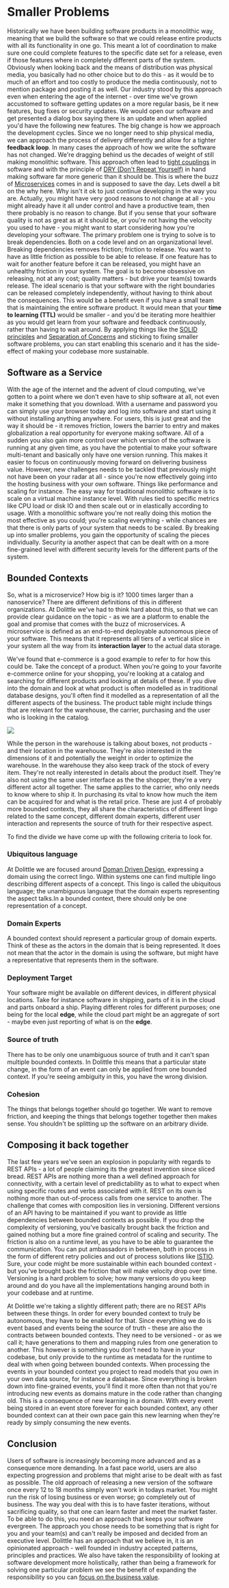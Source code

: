 # Smaller Problems

Historically we have been building software products in a monolithic way, meaning that we build the software so that we could release entire products
with all its functionality in one go. This meant a lot of coordination to make sure one could complete features to the specific date set for a release,
even if those features where in completely different parts of the system. Obviously when looking back and the means of distribution was physical media,
you basically had no other choice but to do this - as it would be to much of an effort and too costly to produce the media continuously, not to mention
package and posting it as well. Our industry stood by this approach even when entering the age of the internet - over time we've grown accustomed to
software getting updates on a more regular basis, be it new features, bug fixes or security updates. We would open our software and get presented a dialog
box saying there is an update and when applied you'd have the following new features. The big change is how we approach the development cycles.
Since we no longer need to ship physical media, we can approach the process of delivery differently and allow for a tighter **feedback loop**.
In many cases the approach of how we write the software has not changed. We're dragging behind us the decades of weight of still making monolithic
software. This approach often lead to [tight couplings]() in software and with the principle of [DRY (Don't Repeat Yourself)]() in hand making software
far more generic than it should be. This is where the buzz of [Microservices]() comes in and is supposed to save the day.
Lets dwell a bit on the why here. Why isn't it ok to just continue developing in the way you are. Actually, you might have very good reasons to not
change at all - you might already have it all under control and have a productive team, then there probably is no reason to change. But if you sense
that your software quality is not as great as at it should be, or you're not having the velocity you used to have - you might want to start considering
how you're developing your software. The primary problem one is trying to solve is to break dependencies.
Both on a code level and on an organizational level. Breaking dependencies removes friction; friction to release. You want to have as little friction
as possible to be able to release. If one feature has to wait for another feature before it can be released, you might have an unhealthy friction in
your system. The goal is to become obsessive on releasing, not at any cost; quality matters - but drive your team(s) towards release.
The ideal scenario is that your software with the right boundaries can be released completely independently, without having to think
about the consequences. This would be a benefit even if you have a small team that is maintaining the entire software product. It would mean that
your **time to learning (TTL)** would be smaller - and you'd be iterating more healthier as you would get learn from your software and feedback
continuously, rather than having to wait around. By applying things like the [SOLID principles]() and [Separation of Concerns]() and sticking to
fixing smaller software problems, you can start enabling this scenario and it has the side-effect of making your codebase more sustainable.

## Software as a Service

With the age of the internet and the advent of cloud computing, we've gotten to a point where we don't even have to ship software at all, not even
make it something that you download. With a username and password you can simply use your browser today and log into software and start using it
without installing anything anywhere. For users, this is just great and the way it should be - it removes friction, lowers the barrier to entry
and makes globalization a real opportunity for everyone making software. All of a sudden you also gain more control over which version of the software
is running at any given time, as you have the potential to make your software multi-tenant and basically only have one version running.
This makes it easier to focus on continuously moving forward on delivering business value. However, new challenges needs to be tackled that
previously might not have been on your radar at all - since you're now effectively going into the hosting business with your own software.
Things like performance and scaling for instance. The easy way for traditional monolithic software is to scale on a virtual machine instance level.
With rules tied to specific metrics like CPU load or disk IO and then scale out or in elastically according to usage. With a monolithic software
you're not really doing this motion the most effective as you could; you're scaling everything - while chances are that there is only parts of your
system that needs to be scaled. By breaking up into smaller problems, you gain the opportunity of scaling the pieces individually.
Security ia another aspect that can be dealt with on a more fine-grained level with different security levels for the different parts of the system.

## Bounded Contexts

So, what is a microservice? How big is it? 1000 times larger than a nanoservice? There are different definitions of this in different organizations.
At Dolittle we've had to think hard about this, so that we can provide clear guidance on the topic - as we are a platform to enable the goal and promise
that comes with the buzz of microservices. A microservice is defined as an end-to-end deployable autonomous piece of your software. This means that
it represents all tiers of a vertical slice in your system all the way from its **interaction layer** to the actual data storage.

We've found that e-commerce is a good example to refer to for how this could be. Take the concept of a product. When you're going to your favorite e-commerce
online for your shopping, you're looking at a catalog and searching for different products and looking at details of these. If you dive into the domain
and look at what product is often modelled as in traditional database designs, you'll often find it modelled as a representation of all the different
aspects of the business. The product table might include things that are relevant for the warehouse, the carrier, purchasing and
the user who is looking in the catalog.

![](./ecommerce.png)

While the person in the warehouse is talking about boxes, not products - and their location in the warehouse. They're also
interested in the dimensions of it and potentially the weight in order to optimize the warehouse. In the warehouse they also
keep track of the stock of every item. They're not really interested in details about the product itself. They're also not
using the same user interface as the the shopper, they're a very different actor all together. The same applies to the carrier,
who only needs to know where to ship it. In purchasing its vital to know how much the item can be acquired for and what is the
retail price. These are just 4 of probably more bounded contexts, they all share the characteristics of different lingo related
to the same concept, different domain experts, different user interaction and represents the source of truth for their respective
aspect.

To find the divide we have come up with the following criteria to look for.

### Ubiquitous language

At Dolittle we are focused around [Doman Driven Design](), expressing a domain using the correct lingo. Within systems one can find multiple
lingo describing different aspects of a concept. This lingo is called the ubiquitous language; the unambiguous language that the domain experts
representing the aspect talks.In a bounded context, there should only be one representation of a concept.

### Domain Experts

A bounded context should represent a particular group of domain experts. Think of these as the actors in the domain that is being represented.
It does not mean that the actor in the domain is using the software, but might have a representative that represents them in the software.

### Deployment Target

Your software might be available on different devices, in different physical locations. Take for instance software in shipping, parts of it is in
the cloud and parts onboard a ship. Playing different roles for different purposes; one being for the local **edge**, while the cloud part might
be an aggregate of sort - maybe even just reporting of what is on the **edge**.

### Source of truth

There has to be only one unambiguous source of truth and it can't span multiple bounded contexts. In Dolittle this means that a particular state change,
in the form of an event can only be applied from one bounded context. If you're seeing ambiguity in this, you have the wrong division.

### Cohesion

The things that belongs together should go together. We want to remove friction, and keeping the things that belongs together together then makes sense.
You shouldn't be splitting up the software on an arbitrary divide.

## Composing it back together

The last few years we've seen an explosion in popularity with regards to REST APIs - a lot of people claiming its the greatest invention since sliced bread.
REST APIs are nothing more than a well defined approach for connectivity, with a certain level of predictability as to what to expect when using specific
routes and verbs associated with it. REST on its own is nothing more than out-of-process calls from one service to another. The challenge that comes with
composition lies in versioning. Different versions of an API having to be maintained if you want to provide as little dependencies between bounded contexts
as possible. If you drop the complexity of versioning, you've basically brought back the friction and gained nothing but a more fine grained control of
scaling and security. The friction is also on a runtime level, as you have to be able to guarantee the communication. You can put ambassadors in between, both
in process in the form of different retry policies and out of process solutions like [ISTIO](https://www.istio.io).
Sure, your code might be more sustainable within each bounded context - but you've brought back the friction that will make velocity
drop over time. Versioning is a hard problem to solve; how many versions do you keep around and do you have all the implementations hanging around both
in your codebase and at runtime.

At Dolittle we're taking a slightly different path; there are no REST APIs between these things. In order for every bounded context to truly be autonomous,
they have to be enabled for that. Since everything we do is event based and events being the source of truth - these are also the contracts between
bounded contexts. They need to be versioned - or as we call it; have generations to them and mapping rules from one generation to another. This however
is something you don't need to have in your codebase, but only provide to the runtime as metadata for the runtime to deal with when going between bounded contexts.
When processing the events in your bounded context you project to read models that you own in your own data source, for instance a database.
Since everything is broken down into fine-grained events, you'll find it more often than not that you're introducing new events as domains mature in the code
rather than changing old. This is a consequence of new learning in a domain. With every event being stored in an event store forever for each bounded context,
any other bounded context can at their own pace gain this new learning when they're ready by simply consuming the new events.

## Conclusion

Users of software is increasingly becoming more advanced and as a consequence more demanding. In a fast pace world, users are also expecting progression
and problems that might arise to be dealt with as fast as possible. The old approach of releasing a new version of the software once every 12 to 18 months simply
won't work in todays market. You might run the risk of losing business or even worse; go completely out of business. The way you deal with this is to have
faster iterations, without sacrificing quality, so that one can learn faster and meet the market faster. To be able to do this, you need an approach that keeps
your software evergreen. The approach you chose needs to be something that is right for you and your team(s) and can't really be imposed and decided from an
executive level. Dolittle has an approach that we believe in, it is an opinionated approach - well founded in industry accepted patterns, principles and practices.
We also have taken the responsibility of looking at software development more holistically, rather than being a framework for solving one particular problem
we see the benefit of expanding the responsibility so you can [focus on the business value](http://medium.com/dolittle/focusing-on-the-business-value-75d6d2615cf).